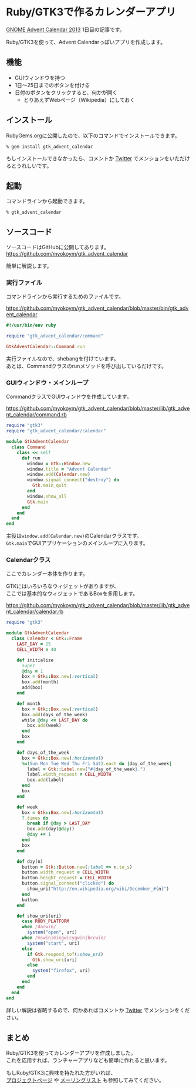 # Ruby/GTK3で作るカレンダーアプリ

[GNOME Advent Calendar 2013](http://www.adventar.org/calendars/102)
1日目の記事です。

Ruby/GTK3を使って、Advent Calendarっぽいアプリを作成します。

## 機能

  * GUIウィンドウを持つ
  * 1日〜25日までのボタンを付ける
  * 日付のボタンをクリックすると、何かが開く
    * とりあえずWebページ（Wikipedia）にしておく

## インストール

RubyGems.orgに公開したので、以下のコマンドでインストールできます。

    % gem install gtk_advent_calendar

もしインストールできなかったら、コメントか
[Twitter](https://twitter.com/myokoym)
でメンションをいただけるとうれしいです。

## 起動

コマンドラインから起動できます。

    % gtk_advent_calendar

## ソースコード

ソースコードはGitHubに公開してあります。
https://github.com/myokoym/gtk_advent_calendar

簡単に解説します。

### 実行ファイル

コマンドラインから実行するためのファイルです。

https://github.com/myokoym/gtk_advent_calendar/blob/master/bin/gtk_advent_calendar

```ruby
#!/usr/bin/env ruby

require "gtk_advent_calendar/command"

GtkAdventCalendar::Command.run
```

実行ファイルなので、shebangを付けています。  
あとは、Commandクラスのrunメソッドを呼び出しているだけです。

### GUIウィンドウ・メインループ

CommandクラスでGUIウィンドウを作成しています。

https://github.com/myokoym/gtk_advent_calendar/blob/master/lib/gtk_advent_calendar/command.rb

```ruby
require "gtk3"
require "gtk_advent_calendar/calendar"

module GtkAdventCalendar
  class Command
    class << self
      def run
        window = Gtk::Window.new
        window.title = "Advent Calendar"
        window.add(Calendar.new)
        window.signal_connect("destroy") do
          Gtk.main_quit
        end
        window.show_all
        Gtk.main
      end
    end
  end
end
```

主役は`window.add(Calendar.new)`のCalendarクラスです。  
`Gtk.main`でGUIアプリケーションのメインループに入ります。

### Calendarクラス

ここでカレンダー本体を作ります。

GTKにはいろいろなウィジェットがありますが、  
ここでは基本的なウィジェットであるBoxを多用します。

https://github.com/myokoym/gtk_advent_calendar/blob/master/lib/gtk_advent_calendar/calendar.rb

```ruby
require "gtk3"

module GtkAdventCalendar
  class Calendar < Gtk::Frame
    LAST_DAY = 25
    CELL_WIDTH = 40

    def initialize
      super
      @day = 1
      box = Gtk::Box.new(:vertical)
      box.add(month)
      add(box)
    end

    def month
      box = Gtk::Box.new(:vertical)
      box.add(days_of_the_week)
      while @day <= LAST_DAY do
        box.add(week)
      end
      box
    end

    def days_of_the_week
      box = Gtk::Box.new(:horizontal)
      %w(Sun Mon Tue Wed Thu Fri Sat).each do |day_of_the_week|
        label = Gtk::Label.new("#{day_of_the_week}.")
        label.width_request = CELL_WIDTH
        box.add(label)
      end
      box
    end

    def week
      box = Gtk::Box.new(:horizontal)
      7.times do
        break if @day > LAST_DAY
        box.add(day(@day))
        @day += 1
      end
      box
    end

    def day(n)
      button = Gtk::Button.new(:label => n.to_s)
      button.width_request = CELL_WIDTH
      button.height_request = CELL_WIDTH
      button.signal_connect("clicked") do
        show_uri("http://en.wikipedia.org/wiki/December_#{n}")
      end
      button
    end

    def show_uri(uri)
      case RUBY_PLATFORM
      when /darwin/
        system("open", uri)
      when /mswin|mingw|cygwin|bccwin/
        system("start", uri)
      else
        if Gtk.respond_to?(:show_uri)
          Gtk.show_uri(uri)
        else
          system("firefox", uri)
        end
      end
    end
  end
end
```

詳しい解説は省略するので、何かあればコメントか
[Twitter](https://twitter.com/myokoym)
でメンションをください。

## まとめ

Ruby/GTK3を使ってカレンダーアプリを作成しました。  
これを応用すれば、ランチャーアプリなども簡単に作れると思います。

もしRuby/GTK3に興味を持たれた方がいれば、  
[プロジェクトページ](http://ruby-gnome2.sourceforge.jp/ja/)
や
[メーリングリスト](https://lists.sourceforge.net/lists/listinfo/ruby-gnome2-devel-ja)
も参照してみてください。
